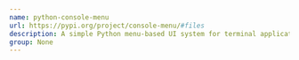 ```yaml
---
name: python-console-menu
url: https://pypi.org/project/console-menu/#files
description: A simple Python menu-based UI system for terminal applications.
group: None
---
```

